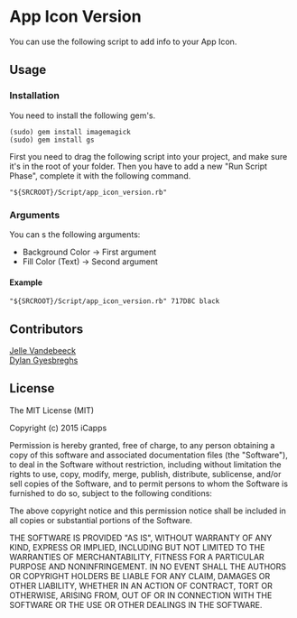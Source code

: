 # App Icon Version

You can use the following script to add info to your App Icon.

## Usage

### Installation

You need to install the following gem's.
<pre><code>(sudo) gem install imagemagick
(sudo) gem install gs
</code></pre>

First you need to drag the following script into your project, and make sure it's in the root of your folder.
Then you have to add a new "Run Script Phase", complete it with the following command.

<pre><code>"${SRCROOT}/Script/app_icon_version.rb"</code></pre>

### Arguments

You can s the following arguments:

 * Background Color -> First argument
 * Fill Color (Text) -> Second argument

#### Example

<pre><code>"${SRCROOT}/Script/app_icon_version.rb" 717D8C black </code></pre>

## Contributors

[Jelle Vandebeeck](https://github.com/fousa)
</br>
[Dylan Gyesbreghs](https://github.com/dylangyesbreghs)

## License

The MIT License (MIT)

Copyright (c) 2015 iCapps

Permission is hereby granted, free of charge, to any person obtaining a copy
of this software and associated documentation files (the "Software"), to deal
in the Software without restriction, including without limitation the rights
to use, copy, modify, merge, publish, distribute, sublicense, and/or sell
copies of the Software, and to permit persons to whom the Software is
furnished to do so, subject to the following conditions:

The above copyright notice and this permission notice shall be included in
all copies or substantial portions of the Software.

THE SOFTWARE IS PROVIDED "AS IS", WITHOUT WARRANTY OF ANY KIND, EXPRESS OR
IMPLIED, INCLUDING BUT NOT LIMITED TO THE WARRANTIES OF MERCHANTABILITY,
FITNESS FOR A PARTICULAR PURPOSE AND NONINFRINGEMENT. IN NO EVENT SHALL THE
AUTHORS OR COPYRIGHT HOLDERS BE LIABLE FOR ANY CLAIM, DAMAGES OR OTHER
LIABILITY, WHETHER IN AN ACTION OF CONTRACT, TORT OR OTHERWISE, ARISING FROM,
OUT OF OR IN CONNECTION WITH THE SOFTWARE OR THE USE OR OTHER DEALINGS IN
THE SOFTWARE.